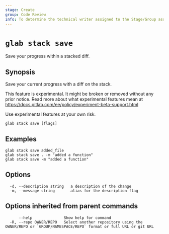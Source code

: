 ```yaml
---
stage: Create
group: Code Review
info: To determine the technical writer assigned to the Stage/Group associated with this page, see https://about.gitlab.com/handbook/product/ux/technical-writing/#assignments
---
```


<!--
This documentation is auto generated by a script.
Please do not edit this file directly. Run `make gen-docs` instead.
-->

# `glab stack save`

Save your progress within a stacked diff.

## Synopsis

Save your current progress with a diff on the stack.

This feature is experimental. It might be broken or removed without any prior notice.
Read more about what experimental features mean at
<https://docs.gitlab.com/ee/policy/experiment-beta-support.html>

Use experimental features at your own risk.

```plaintext
glab stack save [flags]
```

## Examples

```plaintext
glab stack save added_file
glab stack save . -m "added a function"
glab stack save -m "added a function"
```

## Options

```plaintext
  -d, --description string   a description of the change
  -m, --message string       alias for the description flag
```

## Options inherited from parent commands

```plaintext
      --help              Show help for command
  -R, --repo OWNER/REPO   Select another repository using the OWNER/REPO or `GROUP/NAMESPACE/REPO` format or full URL or git URL
```
